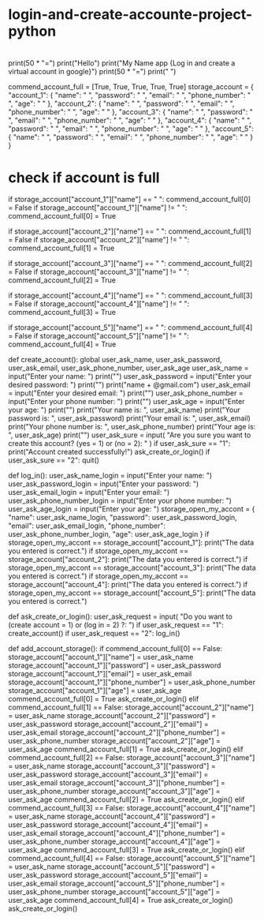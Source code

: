 # login-and-create-accounte-project-python
#
print(50 * "=")
print("Hello")
print("My Name app {Log in and create a virtual account in google}")
print(50 * "=")
print("  ")

commend_account_full = [True, True, True, True, True]
storage_account = {
    "account_1": {
        "name": " ",
        "password": " ",
        "email": " ",
        "phone_number": " ",
        "age": " "
    },
    "account_2": {
        "name": " ",
        "password": " ",
        "email": " ",
        "phone_number": " ",
        "age": " "
    },
    "account_3": {
        "name": " ",
        "password": " ",
        "email": " ",
        "phone_number": " ",
        "age": " "
    },
    "account_4": {
        "name": " ",
        "password": " ",
        "email": " ",
        "phone_number": " ",
        "age": " "
    },
    "account_5": {
        "name": " ",
        "password": " ",
        "email": " ",
        "phone_number": " ",
        "age": " "
    }
}

# check if account is full
if storage_account["account_1"]["name"] == " ":
    commend_account_full[0] = False
if storage_account["account_1"]["name"] != " ":
    commend_account_full[0] = True

if storage_account["account_2"]["name"] == " ":
    commend_account_full[1] = False
if storage_account["account_2"]["name"] != " ":
    commend_account_full[1] = True

if storage_account["account_3"]["name"] == " ":
    commend_account_full[2] = False
if storage_account["account_3"]["name"] != " ":
    commend_account_full[2] = True

if storage_account["account_4"]["name"] == " ":
    commend_account_full[3] = False
if storage_account["account_4"]["name"] != " ":
    commend_account_full[3] = True

if storage_account["account_5"]["name"] == " ":
    commend_account_full[4] = False
if storage_account["account_5"]["name"] != " ":
    commend_account_full[4] = True


def create_account():
    global user_ask_name, user_ask_password, user_ask_email, user_ask_phone_number, user_ask_age
    user_ask_name = input("Enter your name: ")
    print("")
    user_ask_password = input("Enter your desired password: ")
    print("")
    print("name + @gmail.com")
    user_ask_email = input("Enter your desired email: ")
    print("")
    user_ask_phone_number = input("Enter your phone number: ")
    print("")
    user_ask_age = input("Enter your age: ")
    print("")
    print("Your name is: ", user_ask_name)
    print("Your password is: ", user_ask_password)
    print("Your email is: ", user_ask_email)
    print("Your phone number is: ", user_ask_phone_number)
    print("Your age is: ", user_ask_age)
    print("")
    user_ask_sure = input(
        "Are you sure you want to create this account? (yes = 1) or (no = 2): "
    )
    if user_ask_sure == "1":
        print("Account created successfully!")
        ask_create_or_login()
    if user_ask_sure == "2":
       quit()


def log_in():
    user_ask_name_login = input("Enter your name: ")
    user_ask_password_login = input("Enter your password: ")
    user_ask_email_login = input("Enter your email: ")
    user_ask_phone_number_login = input("Enter your phone number: ")
    user_ask_age_login = input("Enter your age: ")
    storage_open_my_accont = {
        "name": user_ask_name_login,
        "password": user_ask_password_login,
        "email": user_ask_email_login,
        "phone_number": user_ask_phone_number_login,
        "age": user_ask_age_login
    }
    if storage_open_my_accont == storage_account["account_1"]:
        print("The data you entered is correct.")
    if storage_open_my_accont == storage_account["account_2"]:
        print("The data you entered is correct.")
    if storage_open_my_accont == storage_account["account_3"]:
        print("The data you entered is correct.")
    if storage_open_my_accont == storage_account["account_4"]:
        print("The data you entered is correct.")
    if storage_open_my_accont == storage_account["account_5"]:
        print("The data you entered is correct.")


def ask_create_or_login():
    user_ask_request = input(
        "Do you want to (create account = 1) or (log in = 2) ?:  ")
    if user_ask_request == "1":
        create_account()
    if user_ask_request == "2":
        log_in()


def add_account_storage():
    if commend_account_full[0] == False:
        storage_account["account_1"]["name"] = user_ask_name
        storage_account["account_1"]["password"] = user_ask_password
        storage_account["account_1"]["email"] = user_ask_email
        storage_account["account_1"]["phone_number"] = user_ask_phone_number
        storage_account["account_1"]["age"] = user_ask_age
        commend_account_full[0] = True
        ask_create_or_login()
    elif commend_account_full[1] == False:
        storage_account["account_2"]["name"] = user_ask_name
        storage_account["account_2"]["password"] = user_ask_password
        storage_account["account_2"]["email"] = user_ask_email
        storage_account["account_2"]["phone_number"] = user_ask_phone_number
        storage_account["account_2"]["age"] = user_ask_age
        commend_account_full[1] = True
        ask_create_or_login()
    elif commend_account_full[2] == False:
        storage_account["account_3"]["name"] = user_ask_name
        storage_account["account_3"]["password"] = user_ask_password
        storage_account["account_3"]["email"] = user_ask_email
        storage_account["account_3"]["phone_number"] = user_ask_phone_number
        storage_account["account_3"]["age"] = user_ask_age
        commend_account_full[2] = True
        ask_create_or_login()
    elif commend_account_full[3] == False:
        storage_account["account_4"]["name"] = user_ask_name
        storage_account["account_4"]["password"] = user_ask_password
        storage_account["account_4"]["email"] = user_ask_email
        storage_account["account_4"]["phone_number"] = user_ask_phone_number
        storage_account["account_4"]["age"] = user_ask_age
        commend_account_full[3] = True
        ask_create_or_login()
    elif commend_account_full[4] == False:
        storage_account["account_5"]["name"] = user_ask_name
        storage_account["account_5"]["password"] = user_ask_password
        storage_account["account_5"]["email"] = user_ask_email
        storage_account["account_5"]["phone_number"] = user_ask_phone_number
        storage_account["account_5"]["age"] = user_ask_age
        commend_account_full[4] = True
        ask_create_or_login()
ask_create_or_login()
